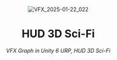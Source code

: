 <header>


![VFX_2025-01-22_022](https://github.com/user-attachments/assets/cdab90e0-6ec2-4b5b-b2d6-74c803295e79)

# HUD 3D Sci-Fi

_VFX Graph in Unity 6 URP, HUD 3D Sci-Fi_
